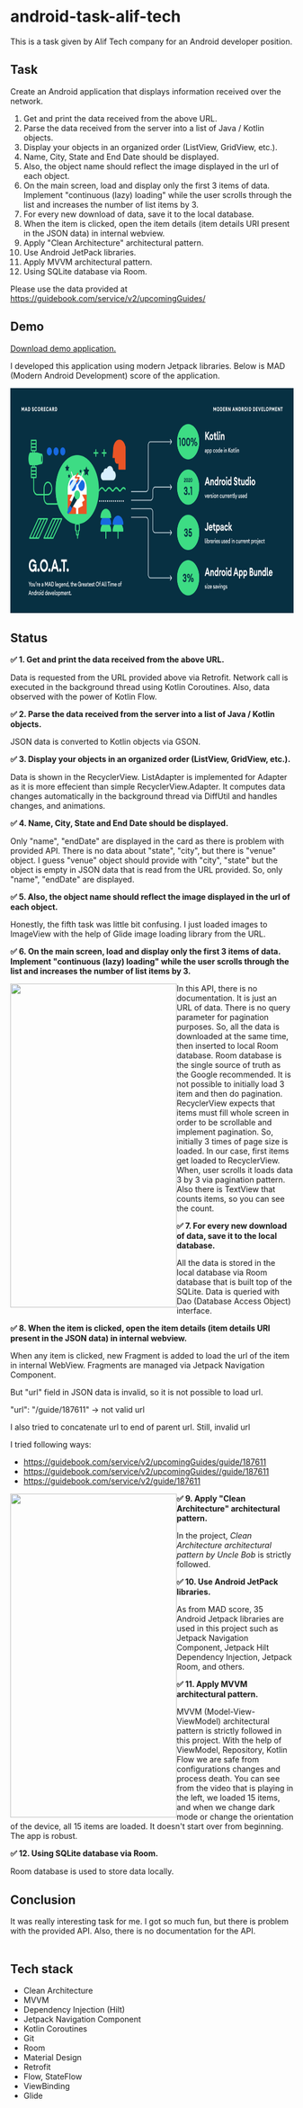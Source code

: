 # android-task-alif-tech

This is a task given by Alif Tech company for an Android developer position.

## Task

Create an Android application that displays information received over the network.

1. Get and print the data received from the above URL.
2. Parse the data received from the server into a list of Java / Kotlin objects.
3. Display your objects in an organized order (ListView, GridView, etc.).
4. Name, City, State and End Date should be displayed.
5. Also, the object name should reflect the image displayed in the url of each object.
6. On the main screen, load and display only the first 3 items of data. Implement "continuous (lazy) loading" while the user scrolls through the list and increases the number of list items by 3.
7. For every new download of data, save it to the local database.
8. When the item is clicked, open the item details (item details URI present in the JSON data) in internal webview.
9. Apply "Clean Architecture" architectural pattern.
10. Use Android JetPack libraries.
11. Apply MVVM architectural pattern.
12. Using SQLite database via Room.

Please use the data provided at https://guidebook.com/service/v2/upcomingGuides/

## Demo

<a href="https://github.com/raheemadamboev/android-task-alif-tech/blob/master/app-debug.apk">Download demo application.</a>

I developed this application using modern Jetpack libraries. Below is MAD (Modern Android Development) score of the application.

<img src="https://github.com/raheemadamboev/android-task-alif-tech/blob/master/summary.png" alt="Italian Trulli" width="800" height="400">

## Status

**✅ 1. Get and print the data received from the above URL.**

Data is requested from the URL provided above via Retrofit. Network call is executed in the background thread using Kotlin Coroutines. Also, data observed with the power of Kotlin Flow.

**✅ 2. Parse the data received from the server into a list of Java / Kotlin objects.**

JSON data is converted to Kotlin objects via GSON.

**✅ 3. Display your objects in an organized order (ListView, GridView, etc.).**

Data is shown in the RecyclerView. ListAdapter is implemented for Adapter as it is more effecient than simple RecyclerView.Adapter. It computes data changes automatically in the background thread via DiffUtil and handles changes, and animations.

**✅ 4. Name, City, State and End Date should be displayed.**

Only "name", "endDate" are displayed in the card as there is problem with provided API. There is no data about "state", "city", but there is "venue" object. I guess "venue" object should provide with "city", "state" but the object is empty in JSON data that is read from the URL provided. So, only "name", "endDate" are displayed.

**✅ 5. Also, the object name should reflect the image displayed in the url of each object.**

Honestly, the fifth task was little bit confusing. I just loaded images to ImageView with the help of Glide image loading library from the URL.

**✅ 6. On the main screen, load and display only the first 3 items of data. Implement "continuous (lazy) loading" while the user scrolls through the list and increases the number of list items by 3.**

<img align="left" width="296" height="576" src="https://github.com/raheemadamboev/android-task-alif-tech/blob/master/pagination.gif">

In this API, there is no documentation. It is just an URL of data. There is no query parameter for pagination purposes. So, all the data is downloaded at the same time, then inserted to local Room database. Room database is the single source of truth as the Google recommended. It is not possible to initially load 3 item and then do pagination. RecyclerView expects that items must fill whole screen in order to be scrollable and implement pagination. So, initially 3 times of page size is loaded. In our case, first items get loaded to RecyclerView. When, user scrolls it loads data 3 by 3 via pagination pattern. Also there is TextView that counts items, so you can see the count.

**✅ 7. For every new download of data, save it to the local database.**

All the data is stored in the local database via Room database that is built top of the SQLite. Data is queried with Dao (Database Access Object) interface.

**✅ 8. When the item is clicked, open the item details (item details URI present in the JSON data) in internal webview.**

When any item is clicked, new Fragment is added to load the url of the item in internal WebView. Fragments are managed via Jetpack Navigation Component.

But "url" field in JSON data is invalid, so it is not possible to load url.

"url": "/guide/187611" -> not valid url

I also tried to concatenate url to end of parent url. Still, invalid url

I tried following ways:
- https://guidebook.com/service/v2/upcomingGuides/guide/187611
- https://guidebook.com/service/v2/upcomingGuides//guide/187611
- https://guidebook.com/service/v2/guide/187611

<img align="left" width="296" height="576" src="https://github.com/raheemadamboev/android-task-alif-tech/blob/master/config_change.gif">

**✅ 9. Apply "Clean Architecture" architectural pattern.**

In the project, _Clean Architecture architectural pattern by Uncle Bob_ is strictly followed.

**✅ 10. Use Android JetPack libraries.**

As from MAD score, 35 Android Jetpack libraries are used in this project such as Jetpack Navigation Component, Jetpack Hilt Dependency Injection, Jetpack Room, and others.

**✅ 11. Apply MVVM architectural pattern.**

MVVM (Model-View-ViewModel) architectural pattern is strictly followed in this project. With the help of ViewModel, Repository, Kotlin Flow we are safe from configurations changes and process death. You can see from the video that is playing in the left, we loaded 15 items, and when we change dark mode or change the orientation of the device, all 15 items are loaded. It doesn't start over from beginning. The app is robust.

**✅ 12. Using SQLite database via Room.**

Room database is used to store data locally.

## Conclusion

It was really interesting task for me. I got so much fun, but there is problem with the provided API. Also, there is no documentation for the API.
<br/><br>

## Tech stack

- Clean Architecture
- MVVM
- Dependency Injection (Hilt)
- Jetpack Navigation Component
- Kotlin Coroutines
- Git
- Room
- Material Design
- Retrofit
- Flow, StateFlow
- ViewBinding
- Glide
